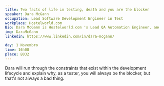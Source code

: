 ```yaml
---
title: Two facts of life in testing, death and you are the blocker
speaker: Dara McGann
occupation: Lead Software Development Engineer in Test
workplace: Hostelworld.com
Bio: Dara McGann is Hostelworld.com 's Lead QA Automation Engineer, and has been testing web, mobile and API's for the past five years. In recent times, Dara has lead the companies errors in DevOps and CI/CD
img: DaraMcGann
linkedin: https://www.linkedin.com/in/dara-mcgann/

day: 1 Novembro
time: 16h00
place: B032
---
```

Dara will run through the constraints that exist within the development lifecycle and explain why, as a tester, you will always be the blocker, but that's not always a bad thing.
